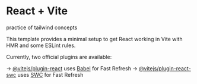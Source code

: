 # React + Vite

practice of tailwind concepts

This template provides a minimal setup to get React working in Vite with HMR and some ESLint rules.

Currently, two official plugins are available:

-> [@vitejs/plugin-react](https://github.com/vitejs/vite-plugin-react/blob/main/packages/plugin-react/README.md) uses [Babel](https://babeljs.io/) for Fast Refresh
-> [@vitejs/plugin-react-swc](https://github.com/vitejs/vite-plugin-react-swc) uses [SWC](https://swc.rs/) for Fast Refresh
